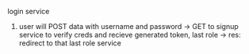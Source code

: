 login service

1. user will POST data with username and password
    -> GET to signup service to verify creds and recieve generated token, last role 
    -> res: redirect to that last role service